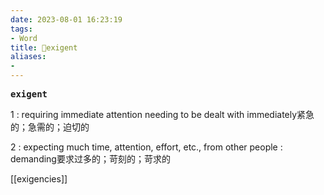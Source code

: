 ```yaml
---
date: 2023-08-01 16:23:19
tags: 
- Word
title: 📖exigent
aliases: 
- 
---
```


<pre><strong>exigent</strong></pre>
1 : requiring immediate attention needing to be dealt with immediately紧急的；急需的；迫切的

2 : expecting much time, attention, effort, etc., from other people : demanding要求过多的；苛刻的；苛求的

[[exigencies]]